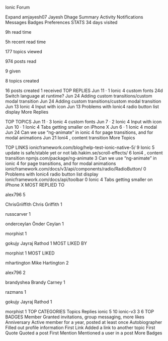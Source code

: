 Ionic Forum

 
 Expand
amjayesh07
Jayesh Dhage
Summary
Activity
Notifications
Messages
Badges
Preferences
STATS
34 days visited
 
9h read time
 
5h recent read time
 
177 topics viewed
 
974 posts read
 
9  given
 
8 topics created
 
16 posts created
1  received
TOP REPLIES
Jun 11 ·  1 
Ionic 4 custom fonts
24d 
Switch language at runtime?
Jun 24 
Adding custom transitions/custom modal transition
Jun 24 
Adding custom transitions/custom modal transition
Jun 13 
Ionic 4 Input with icon
Jun 13 
Problems with Ionic4 radio button list display
More Replies

TOP TOPICS
Jun 11 ·  3 
Ionic 4 custom fonts
Jun 7 ·  2 
Ionic 4 Input with icon
Jun 10 ·  1 
Ionic 4 Tabs getting smaller on iPhone X
Jun 6 ·  1 
Ionic 4 modal
Jun 24 
Can we use “ng-animate” in ionic 4 for page transitions, and for modal animations
Jun 21 
Ioni4 , content transition
More Topics

TOP LINKS
ionicframework.com/blog/help-test-ionic-native-5/ 9 
Ionic 5 update is safe/stable yet or not
lab.hakim.se/scroll-effects/ 6 
Ioni4 , content transition
npmjs.com/package/ng-animate 3 
Can we use “ng-animate” in ionic 4 for page transitions, and for modal animations
ionicframework.com/docs/v3/api/components/radio/RadioButton/ 0 
Problems with Ionic4 radio button list display
ionicframework.com/docs/api/toolbar 0 
Ionic 4 Tabs getting smaller on iPhone X
MOST REPLIED TO

alex796 
 5

ChrisGriiffith Chris Griffith
 1

russcarver 
 1

onderceylan Önder Ceylan
 1

morphist 
 1

gokujy Jayraj Rathod
 1
MOST LIKED BY

morphist 
 1
MOST LIKED

mhartington Mike Hartington
 2

alex796 
 2

brandyshea Brandy Carney
 1

razmans 
 1

gokujy Jayraj Rathod
 1

morphist 
 1
TOP CATEGORIES
Topics	Replies
ionic
5	10
ionic-v3
3	6
TOP BADGES
Member
Granted invitations, group messaging, more likes
Anniversary
Active member for a year, posted at least once
Autobiographer
Filled out profile information
First Link
Added a link to another topic
First Quote
Quoted a post
First Mention
Mentioned a user in a post
More Badges
